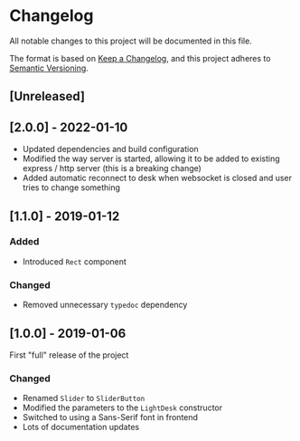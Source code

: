 # Changelog
All notable changes to this project will be documented in this file.

The format is based on [Keep a Changelog](https://keepachangelog.com/en/1.0.0/),
and this project adheres to [Semantic Versioning](https://semver.org/spec/v2.0.0.html).

## [Unreleased]

## [2.0.0] - 2022-01-10

- Updated dependencies and build configuration
- Modified the way server is started, allowing it to be added to existing
  express / http server (this is a breaking change)
- Added automatic reconnect to desk when websocket is closed and user tries to
  change something

## [1.1.0] - 2019-01-12

### Added
- Introduced `Rect` component

### Changed
- Removed unnecessary `typedoc` dependency

## [1.0.0] - 2019-01-06

First "full" release of the project

### Changed
- Renamed `Slider` to `SliderButton`
- Modified the parameters to the `LightDesk` constructor
- Switched to using a Sans-Serif font in frontend
- Lots of documentation updates